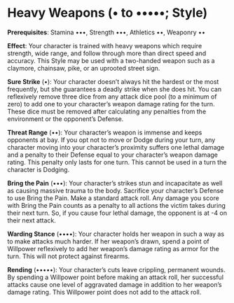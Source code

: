 # Heavy Weapons (• to •••••; Style) 
**Prerequisites**: Stamina •••, Strength •••, Athletics ••, Weaponry •• 

**Effect**: Your character is trained with heavy weapons which require strength, wide range, and follow through more than direct speed and accuracy. This Style may be used with a two-handed weapon such as a claymore, chainsaw, pike, or an uprooted street sign. 

**Sure Strike** (•): Your character doesn’t always hit the hardest or the most frequently, but she guarantees a deadly strike when she does hit. You can reflexively remove three dice from any attack dice pool (to a minimum of zero) to add one to your character’s weapon damage rating for the turn. These dice must be removed after calculating any penalties from the environment or the opponent’s Defense. 

**Threat Range** (••): Your character’s weapon is immense and keeps opponents at bay. If you opt not to move or Dodge during your turn, any character moving into your character’s proximity suffers one lethal damage and a penalty to their Defense equal to your character’s weapon damage rating. This penalty only lasts for one turn. This cannot be used in a turn the character is Dodging.

**Bring the Pain** (•••): Your character’s strikes stun and incapacitate as well as causing massive trauma to the body. Sacrifice your character’s Defense to use Bring the Pain. Make a standard attack roll. Any damage you score with Bring the Pain counts as a penalty to all actions the victim takes during their next turn. So, if you cause four lethal damage, the opponent is at -4 on their next attack. 

**Warding Stance** (••••): Your character holds her weapon in such a way as to make attacks much harder. If her weapon’s drawn, spend a point of Willpower reflexively to add her weapon’s damage rating as armor for the turn. This will not protect against firearms. 

**Rending** (•••••): Your character’s cuts leave crippling, permanent wounds. By spending a Willpower point before making an attack roll, her successful attacks cause one level of aggravated damage in addition to her weapon’s damage rating. This Willpower point does not add to the attack roll.

